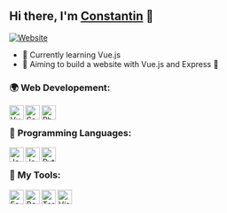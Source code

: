 
[website]:https://constantin-hentgen.fr
## Hi there, I'm [Constantin][website] 👋

[![Website](https://img.shields.io/website?label=constantin-hentgen.fr&style=for-the-badge&url=https%3A%2F%2Fconstantin-hentgen.fr)](https://constantin-hentgen.fr)

- 🌱 Currently learning Vue.js
- 🎯 Aiming to build a website with Vue.js and Express 🤔

### 🌍 **Web Developement**:

[<img align="left" alt="VueJS" width="26px" src="https://bit.ly/304Tnp2" />][vueJS]

[<img align="left" alt="Sass" width="26px" src="https://bit.ly/3mSLtb7" />][sass]

[<img align="left" alt="Php" width="26px" src="https://bit.ly/3wmGfaP" />][php]

<br />

### 📝 **Programming Languages**:

[<img align="left" alt="Java" width="26px" src="https://bit.ly/3mP8H1U" />][java]

[<img align="left" alt="JavaScript" width="26px" src="https://bit.ly/31tlmz8" />][javascript]

[<img align="left" alt="Python" width="26px" src="https://bit.ly/3GY7Q6S" />][python]

<br />

### 🔧 **My Tools**:

[<img align="left" alt="Fedora" width="26px" src="https://bit.ly/3bPDoxC" />][fedora]

[<img align="left" alt="Bepo" width="26px" src="https://bit.ly/31FI4V1" />][bepo]

[<img align="left" alt="Terminal" width="26px" src="https://bit.ly/3bMfiUz" />][bash]

[<img align="left" alt="Visual Studio Code" width="26px" src="https://bit.ly/3o9i0Jt" />][vscode]

[python]:https://www.python.org/
[vscode]:https://code.visualstudio.com/
[vueJS]:https://vuejs.org/
[sass]:https://sass-lang.com/
[javascript]:https://www.javascript.com/
[php]:https://www.php.net/
[java]:https://www.java.com/en/download/help/whatis_java.html
[fedora]:https://getfedora.org/
[bash]:https://en.wikipedia.org/wiki/Bash_%28Unix_shell%29
[bepo]:https://bepo.fr/wiki/Accueil
